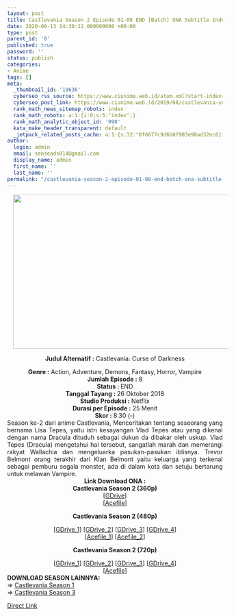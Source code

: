 ```yaml
---
layout: post
title: Castlevania Season 2 Episode 01-08 END [Batch] ONA Subtitle Indonesia
date: 2020-06-13 14:30:12.000000000 +00:00
type: post
parent_id: '0'
published: true
password: ''
status: publish
categories:
- Anime
tags: []
meta:
  _thumbnail_id: '19636'
  cyberseo_rss_source: https://www.ciunime.web.id/atom.xml?start-index=2401&max-results=150
  cyberseo_post_link: https://www.ciunime.web.id/2019/08/castlevania-season-2-episode-01-08-end.html
  rank_math_news_sitemap_robots: index
  rank_math_robots: a:1:{i:0;s:5:"index";}
  rank_math_analytic_object_id: '998'
  kata_make_header_transparent: default
  _jetpack_related_posts_cache: a:1:{s:32:"8f6677c9d6b0f903e98ad32ec61f8deb";a:2:{s:7:"expires";i:1642697803;s:7:"payload";a:0:{}}}
author:
  login: admin
  email: senseads014@gmail.com
  display_name: admin
  first_name: ''
  last_name: ''
permalink: "/castlevania-season-2-episode-01-08-end-batch-ona-subtitle-indonesia/"
---
```

<div style="text-align: center;">
<div style="text-align: left;">
<div class="separator" style="clear: both; text-align: center;"><a href="https://1.bp.blogspot.com/-z3jkZCulTVc/XUQ03aufJnI/AAAAAAAAc3g/MUS1YDChIYAf93vYqEBwDNpz7k78F56DQCLcBGAs/s1600/Castlevania%2BSeason%2B2.jpg" imageanchor="1" style="margin-left: 1em; margin-right: 1em;"><img border="0" data-original-height="720" data-original-width="1280" height="360" src="{{ site.baseurl }}/assets/2020/06/Castlevania%2BSeason%2B2.jpg" width="640" /></a></div>
<p></div>
<p><b>Judul Alternatif</b><b><b> </b>:</b> Castlevania: Curse of Darkness</div>
<div style="text-align: center;"><b>Genre :</b> Action, Adventure, Demons, Fantasy, Horror, Vampire</div>
<div style="text-align: center;"><b>Jumlah Episode :</b> 8<br /><b>Status :&nbsp;</b>END<br /><b>Tanggal Tayang :</b> 26 Oktober 2018<br /><b>Studio Produksi :</b> Netflix<br /><b>Durasi per Episode :</b>&nbsp;25 Menit</div>
<div style="text-align: center;"><b>Skor :</b> 8.30 (-)</div>
<div style="text-align: center;"></div>
<div style="text-align: justify;">Season ke-2 dari anime Castlevania, Menceritakan tentang seseorang yang bernama Lisa Tepes, yaitu istri kesayangan Vlad Tepes atau yang dikenal dengan nama Dracula dituduh sebagai dukun da dibakar oleh uskup. Vlad Tepes (Dracula) mengetahui hal tersebut, sangatlah marah dan memerangi rakyat Wallachia dan mengeluarka pasukan-pasukan iblisnya. Trevor Belmont orang terakhir dari Klan Belmont yaitu keluarga yang terkenal sebagai pemburu segala monster, ada di dalam kota dan setuju bertarung untuk melawan Vampire.</div>
<div style="text-align: justify;"></div>
<div style="text-align: justify;"></div>
<div style="text-align: center;">
<div style="text-align: center;">
<div style="text-align: center;"><b>Link Download ONA :</b></div>
<div style="text-align: center;"><b>Castlevania Season 2 (360p)</b>
<div style="text-align: center;">[<a href="https://drive.google.com/uc?id=1z-sIlpOAgEXnJYBiqOJQ0fm53K-VygiP" target="_blank" rel="noopener">GDrive</a>]</div>
<div style="text-align: center;">
<div style="text-align: center;">[<a href="https://acefile.co/f/24645179/kusonime-castlevania-s2-360p-rar" target="_blank" rel="noopener">Acefile</a>]</p>
</div>
</div>
<p><b>Castlevania Season 2 (480p)</b>
<div style="text-align: center;">[<a href="https://drive.google.com/uc?id=1vqGJFU4eAjE7KnBnIVoHZRSP3eUWNy9L" target="_blank" rel="noopener">GDrive_1</a>] [<a href="https://drive.google.com/uc?id=1qgqDLwMeFdVshrPsonH_J2xOnE3IpRnJ" target="_blank" rel="noopener">GDrive_2</a>] [<a href="https://drive.google.com/uc?id=1Mpk-H2ENb9P6iYCKAThMXNCspK4RjP1f" target="_blank" rel="noopener">GDrive_3</a>]&nbsp;[<a href="https://drive.google.com/uc?id=1emmDSK6otZ8eeZeEXOL0lc7xoSFCKUh_" target="_blank" rel="noopener">GDrive_4</a>]</div>
<div style="text-align: center;">
<div style="text-align: center;">[<a href="https://acefile.co/f/21532829/wibudesu-com-kastilfantastis-s2-rar" target="_blank" rel="noopener">Acefile_1</a>] [<a href="https://acefile.co/f/24645182/kusonime-castlevania-s2-480p-rar" target="_blank" rel="noopener">Acefile_2</a>]</p>
<p><b>Castlevania Season 2 (720p)</b></div>
<div style="text-align: center;">[<a href="https://drive.google.com/uc?id=1ujwQ8IWALsV-UNjWFDn7b-4cpYG4G8Uk" target="_blank" rel="noopener">GDrive_1</a>] [<a href="https://drive.google.com/uc?id=1-wb-RzRe_TnQXXOD8OLfon5lBKMxs5l3" target="_blank" rel="noopener">GDrive_2</a>] [<a href="https://drive.google.com/uc?id=1NvXEYgSWONmfUpb1ilfeAYDfNX3nQ4JJ" target="_blank" rel="noopener">GDrive_3</a>]&nbsp;[<a href="https://drive.google.com/uc?id=1WCTxS9hpaLNipmd3MhsxNYFvy60MHHoZ" target="_blank" rel="noopener">GDrive_4</a>]<br />[<a href="https://acefile.co/f/24645182/kusonime-castlevania-s2-720p-rar" target="_blank" rel="noopener">Acefile</a>]
<div style="text-align: left;">
<div style="text-align: left;"></div>
<div style="text-align: left;"><b>DOWNLOAD SEASON LAINNYA:</b></div>
<div style="text-align: left;">=&gt;&nbsp;<a href="https://www.ciunime.web.id/2019/08/castlevania-season-1-episode-01-04-end.html" target="_blank" rel="noopener">Castlevania Season 1</a></div>
<div style="text-align: left;">=&gt;&nbsp;<a href="https://www.ciunime.web.id/2020/06/castlevania-season-3-episode-01-10-end.html" target="_blank" rel="noopener">Castlevania Season 3</a></p>
</div>
</div>
</div>
</div>
</div>
</div>
</div>
<link rel="stylesheet" href="https://cdnjs.cloudflare.com/ajax/libs/font-awesome/4.7.0/css/font-awesome.min.css" />
<div class="divbtn"> <a href="https://handymansurrender.com/fihup8buzv?key=94550f7ce39444073321dde3b8782f97" class="btn"><i class="fa fa-download"></i> Direct Link</a> </div>
